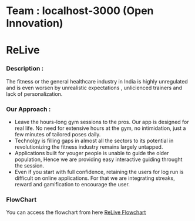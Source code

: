 # Team : localhost-3000 (Open Innovation)
# ReLive

### Description : 
The fitness or the general healthcare industry in India is highly unregulated and is even worsen by unrealistic expectations , unlicienced trainers and lack of personalization.

### Our Approach :
- Leave the hours-long gym sessions to the pros. Our app is designed for real life. No need for extensive hours at the gym, no intimidation, just a few minutes of tailored poses daily.
- Technolgy is filling gaps in almost all the sectors to its potential in revolutionizing the fitness industry remains largely untapped.
- Applications built for youger people is unable to guide the older population, Hence we are providing easy interactive guiding throught the session.
- Even if you start with full confidence, retaining the users for log run is difficult on online applications. For that we are integrating streaks, reward and gamification to encourage the user.


### FlowChart 
You can access the flowchart from here [ReLive Flowchart](https://miro.com/app/board/uXjVNbKraZ4=/?share_link_id=496277461069)
